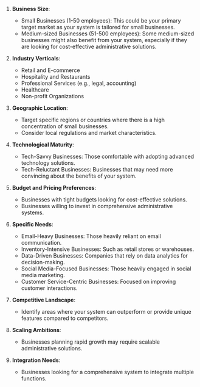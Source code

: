 
1. **Business Size**:
   - Small Businesses (1-50 employees): This could be your primary target market as your system is tailored for small businesses.
   - Medium-sized Businesses (51-500 employees): Some medium-sized businesses might also benefit from your system, especially if they are looking for cost-effective administrative solutions.

2. **Industry Verticals**:
   - Retail and E-commerce
   - Hospitality and Restaurants
   - Professional Services (e.g., legal, accounting)
   - Healthcare
   - Non-profit Organizations

3. **Geographic Location**:
   - Target specific regions or countries where there is a high concentration of small businesses.
   - Consider local regulations and market characteristics.

4. **Technological Maturity**:
   - Tech-Savvy Businesses: Those comfortable with adopting advanced technology solutions.
   - Tech-Reluctant Businesses: Businesses that may need more convincing about the benefits of your system.

5. **Budget and Pricing Preferences**:
   - Businesses with tight budgets looking for cost-effective solutions.
   - Businesses willing to invest in comprehensive administrative systems.

6. **Specific Needs**:
   - Email-Heavy Businesses: Those heavily reliant on email communication.
   - Inventory-Intensive Businesses: Such as retail stores or warehouses.
   - Data-Driven Businesses: Companies that rely on data analytics for decision-making.
   - Social Media-Focused Businesses: Those heavily engaged in social media marketing.
   - Customer Service-Centric Businesses: Focused on improving customer interactions.

8. **Competitive Landscape**:
   - Identify areas where your system can outperform or provide unique features compared to competitors.

9. **Scaling Ambitions**:
   - Businesses planning rapid growth may require scalable administrative solutions.

10. **Integration Needs**:
    - Businesses looking for a comprehensive system to integrate multiple functions.
